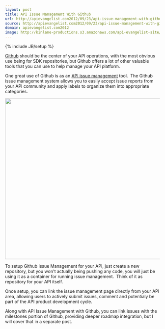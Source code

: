 ```yaml
---
layout: post
title: API Issue Management With Github
url: http://apievangelist.com2012/09/23/api-issue-management-with-github/
source: http://apievangelist.com2012/09/23/api-issue-management-with-github/
domain: apievangelist.com2012
image: http://kinlane-productions.s3.amazonaws.com/api-evangelist-site/blog/Issue-Management-Github.png
---
```

{% include JB/setup %}<p>
     <a title="Github" href="http://www.github.com">Github</a> should be the center of your API operations, with the most obvious use being for SDK repositories, but Github offers a lot of other valuable tools that you can use to help manage your API platform.
</p>
<p>
     One great use of Github is as an <a title="API issue management" href="/buildingblocks/ticket_system.php">API issue management</a> tool.  The Github issue management system allows you to easily accept issue reports from your API community and apply labels to organize them into appropriate categories.
</p>
<p>
     <a href="https://github.com/Singly/API/issues" target="_blank"><img src="https://s3.amazonaws.com/kinlane-productions/github/Issue-Management-Github.png"  width="525" /></a>
</p>
<p>
     To setup Github Issue Management for your API, just create a new repository, but you won't actually being pushing any code, you will just be using it as a container for running issue management.  Think of it as repository for your API itself.
</p>
<p>
     Once setup, you can link the issue management page directly from your API area, allowing users to actively submit issues, comment and potentialy be part of the API product development cycle.
</p>
<p>
     Along with API Issue Management with Github, you can link issues with the milestones portion of Github, providing deeper roadmap integration, but I will cover that in a separate post.
</p>
